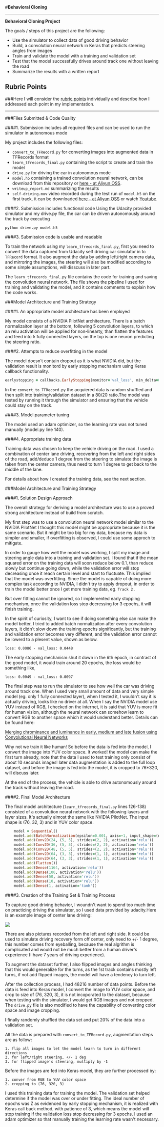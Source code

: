 #**Behavioral Cloning** 

---

**Behavioral Cloning Project**

The goals / steps of this project are the following:
* Use the simulator to collect data of good driving behavior
* Build, a convolution neural network in Keras that predicts steering angles from images
* Train and validate the model with a training and validation set
* Test that the model successfully drives around track one without leaving the road
* Summarize the results with a written report

## Rubric Points
###Here I will consider the [rubric points](https://review.udacity.com/#!/rubrics/432/view) individually and describe how I addressed each point in my implementation.  

---
###Files Submitted & Code Quality

####1. Submission includes all required files and can be used to run the simulator in autonomous mode

My project includes the following files:

* `convert_to_TFRecord.py` for converting images into augmented data in TFRecords format
* `learn_tfrecords_final.py` containing the script to create and train the model
* `drive.py` for driving the car in autonomous mode
* `model.h5` containing a trained convolution neural network, can be download from this repository or [here - at Aliyun OSS](http://udacitycarnd.oss-cn-shanghai.aliyuncs.com/github_link_file/behavior_cloning/model.h5).
* `writeup_report.md` summarizing the results
* `self-driving.mov` video recorded during the test run of `model.h5` on the first track. it can be downloaded [here - at Aliyun OSS](http://udacitycarnd.oss-cn-shanghai.aliyuncs.com/github_link_file/behavior_cloning/self-driving.mov) or watch [Youtube](https://youtu.be/jwCmUppWUos).

####2. Submission includes functional code
Using the Udacity provided simulator and my drive.py file, the car can be driven autonomously around the track by executing 
```
python drive.py model.h5
```

####3. Submission code is usable and readable

To train the network using my `learn_tfrecords_final.py`, first you need to convert the data captured from Udacity self driving car simulator in to `TFRecord` format. It also augment the data by adding left/right camera data, and mirroring the images, the steering will also be modified according to some simple assumptions, will disscuss in later part.

The `learn_tfrecords_final.py` file contains the code for training and saving the convolution neural network. The file shows the pipeline I used for training and validating the model, and it contains comments to explain how the code works.

###Model Architecture and Training Strategy

####1. An appropriate model architecture has been employed

My model consists of a NVIDIA PilotNet architecture. There is a batch normalizaiton layer at the bottom, following 5 convolution layers, to which an relu activation will be applied for non-linearty, than flatten the features and feed into 5 fully connected layers, on the top is one neuron predicting the steering ratio.

####2. Attempts to reduce overfitting in the model

The model doesn't contain dropout as it is what NVIDIA did, but the validation result is monitord by early stopping mechanism using Keras callback functionality.

```ruby
earlystopping = callbacks.EarlyStopping(monitor='val_loss', min_delta=0, patience=3, verbose=0, mode='auto')
```

In the `convert_to_TFRecord.py` the acquiered data is random shuffled and then spilt into training/validation dataset in a 80/20 ratio.The model was tested by running it through the simulator and ensuring that the vehicle could stay on the track.

####3. Model parameter tuning

The model used an adam optimizer, so the learning rate was not tuned manually (model.py line 140).

####4. Appropriate training data

Training data was chosen to keep the vehicle driving on the road. I used a combination of center lane driving, recovering from the left and right sides of the road, add/deduce 1 degree from the steering to simulate the image is taken from the center camera, thus need to turn 1 degree to get back to the middle of the lane.

For details about how I created the training data, see the next section. 

###Model Architecture and Training Strategy

####1. Solution Design Approach

The overall strategy for deriving a model architecture was to use a proved strong architecture instead of build from scratch.

My first step was to use a convolution neural network model similar to the NVIDIA PilotNet I thought this model might be appropriate because it is the same scenario. But it might be too big for my data, because my data is simpler and smaller, if overfitting is observed, I could use some approch to mitigate.

In order to gauge how well the model was working, I split my image and steering angle data into a training and validation set. I found that if the mean squared error on the training data will soon reduce below 0.1, than reduce slowly but continue going down, while the validation error will stop decreasing once it reach certain level and start to fluctuate. This implied that the model was overfitting. Since the model is capable of doing more complex task according to NVIDIA, I didn't try to apply dropout, in order to train the model better once I get more training data, eg. `Track 2` .

But over fitting cannot be ignored, so I implemented early stopping mechanism, once the validation loss stop decressing for 3 epochs, it will finish training.

In the spirit of curiosity, I want to see if doing something else can make the model better, I tried to added batch normalizaiton after every convolution layers, it didn't slow down the training epochs significantly, but the training and validation error becomes very different, and the validation error cannot be lowerd to a plesent value, shown as below.

```
loss: 0.0086 - val_loss: 0.0448
```
The early stopping mechanism shut it down in the 6th epoch, in contrast of the good model, it would train around 20 epochs, the loss would be something like,

```
loss: 0.0049 - val_loss: 0.0097
```

The final step was to run the simulator to see how well the car was driving around track one. When I used very small amount of data and very simple model (eg. only 1 fully connected layer), when I tested it, I wouldn't say it is actually driving, looks like no driver at all. When I say the NVIDIA model use YUV instead of RGB, I checked on the internet, it is said that YUV is more fit for human vision, although the neural network can somehow learn to convert RGB to another space which it would understand better. Details can be found here:

[Merging chrominance and luminance in early, medium and late fusion using Convolutional Neural Networks](http://users.ics.aalto.fi/perellm1/thesis.shtml)

Why not we train it like human! So before the data is fed into the model, I convert the image into YUV color space. It worked! the model can make the first turn already, note that the data I used to test training only consist of about 10 seconds images! later data augmentation is added to the full loop dataset, and before the image is fed into the model, it is cropped to 76*320, will discuss later.

At the end of the process, the vehicle is able to drive autonomously around the track without leaving the road.

####2. Final Model Architecture

The final model architecture (`learn_tfrecords_final.py` lines 126-138) consisted of a convolution neural network with the following layers and layer sizes. It's actually almost the same like NVIDIA PilotNet. The input shape is (76, 32, 3) and in YUV color space.

```ruby
	model = Sequential()
	model.add(BatchNormalization(epsilon=0.001, axis=-1, input_shape=(nrows, ncols, 3)))
	model.add(Conv2D(24, (5, 5), strides=(2, 2), activation='relu'))
	model.add(Conv2D(36, (5, 5), strides=(2, 2), activation='relu'))
	model.add(Conv2D(48, (5, 5), strides=(2, 2), activation='relu'))
	model.add(Conv2D(64, (3, 3), strides=(1, 1), activation='relu'))
	model.add(Conv2D(64, (3, 3), strides=(1, 1), activation='relu'))
	model.add(Flatten())
	model.add(Dense(1164, activation='relu'))
	model.add(Dense(100, activation='relu'))
	model.add(Dense(50, activation='relu'))
	model.add(Dense(10, activation='relu'))
	model.add(Dense(1, activation='tanh'))
```

####3. Creation of the Training Set & Training Process

To capture good driving behavior, I woundn't want to spend too much time on practicing driving the simulater, so I used data provided by udacity.Here is an example image of center lane driving:

![](writeup_pictures/center_2016_12_01_13_30_48_287.jpg)

There are also pictures recorded from the left and right side. It could be used to simulate driving recovery form off center, only need to +/- 1 degree, this number comes from eyeballing, because the real algrithm is complicated and would not be much better from a human driver's experience (I have 7 years of driving experience).

To augment the dataset further, I also flipped images and angles thinking that this would generalize for the turns, as the 1st track contains mostly left turns, if not add flipped images, the model will have a tendency to turn left. 

After the collection process, I had 48216 number of data points. Before the data is feed into Keras model, I convert the image to YUV color space, and crop to size of (76, 320, 3), it is not incoporated to the dataset, because when testing with the simulater, I would get RGB images and not cropped. The `drive.py` file is also modified to have the capability of converting color space and image cropping.

I finally randomly shuffled the data set and put 20% of the data into a validation set. 

All the data is prepared with `convert_to_TFRecord.py`, augmentation steps are as follow:

	1. flip all images to let the model learn to turn in different directions
	2. for left/right steering, +/- 1 deg
	3. for flipped image's steering, multiply by -1

Before the images are fed into Keras model, they are further processed by:
	
	1. conver from RGB to YUV color space
	2. cropping to (76, 320, 3) 

I used this training data for training the model. The validation set helped determine if the model was over or under fitting. The ideal number of epochs was Z as evidenced by early stopping mechanism, it is realized with Keras call back method, with patience of 3, which means the model will stop training if the validation loss stop decressing for 3 epochs. I used an adam optimizer so that manually training the learning rate wasn't necessary.
